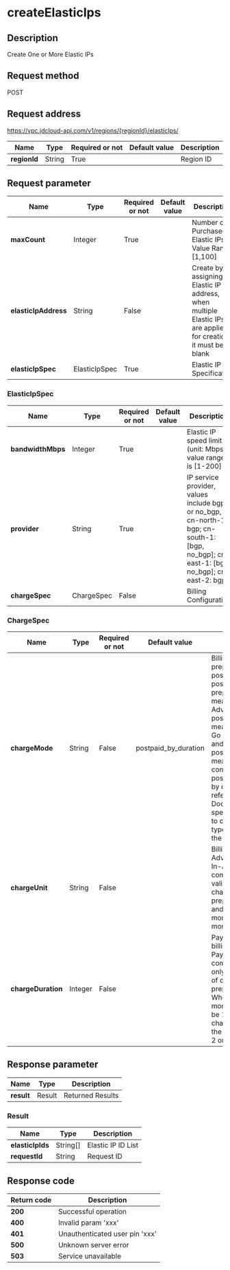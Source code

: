 # createElasticIps


## Description
Create One or More Elastic IPs

## Request method
POST

## Request address
https://vpc.jdcloud-api.com/v1/regions/{regionId}/elasticIps/

|Name|Type|Required or not|Default value|Description|
|---|---|---|---|---|
|**regionId**|String|True| |Region ID|

## Request parameter
|Name|Type|Required or not|Default value|Description|
|---|---|---|---|---|
|**maxCount**|Integer|True| |Number of Purchased Elastic IPs; Value Range: [1,100]|
|**elasticIpAddress**|String|False| |Create by assigning Elastic IP address, when multiple Elastic IPs are applied for creation, it must be blank|
|**elasticIpSpec**|ElasticIpSpec|True| |Elastic IP Specification|

### ElasticIpSpec
|Name|Type|Required or not|Default value|Description|
|---|---|---|---|---|
|**bandwidthMbps**|Integer|True| |Elastic IP speed limit (unit: Mbps), value range is [1-200]|
|**provider**|String|True| |IP service provider, values include bgp or no_bgp, cn-north-1: bgp; cn-south-1: [bgp, no_bgp]; cn-east-1: [bgp, no_bgp]; cn-east-2: bgp|
|**chargeSpec**|ChargeSpec|False| |Billing Configuration|
### ChargeSpec
|Name|Type|Required or not|Default value|Description|
|---|---|---|---|---|
|**chargeMode**|String|False|postpaid_by_duration|Billing model value is prepaid_by_duration, postpaid_by_usage or postpaid_by_duration; prepaid_by_duration means Pay-In-Advance, postpaid_by_usage means Pay-As-You-Go By Consumption and postpaid_by_duration means pay by configuration; is postpaid_by_duration by default. Please refer to the Help Documentation of specific product line to confirm the billing type supported by the production line|
|**chargeUnit**|String|False| |Billing unit of Pay-In-Advance, the Pay-In-Advance is compulsory, and valid only when chargeMode is prepaid_by_duration, and the value is month or year and month by default|
|**chargeDuration**|Integer|False| |Pay-In-Advance billing duration, the Pay-In-Advance is compulsory and valid only when the value of chargeMode is prepaid_by_duration. When chargeUnit is month, the value shall be 1~9; when chargeUnit is year, the value shall be 1, 2 or 3|

## Response parameter
|Name|Type|Description|
|---|---|---|
|**result**|Result|Returned Results|

### Result
|Name|Type|Description|
|---|---|---|
|**elasticIpIds**|String[]|Elastic IP ID List|
|**requestId**|String|Request ID|

## Response code
|Return code|Description|
|---|---|
|**200**|Successful operation|
|**400**|Invalid param 'xxx'|
|**401**|Unauthenticated user pin 'xxx'|
|**500**|Unknown server error|
|**503**|Service unavailable|
